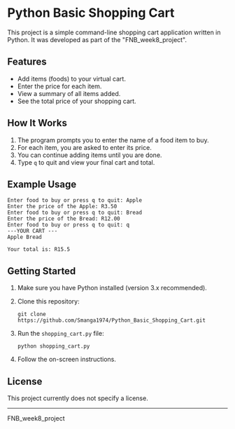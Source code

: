 # Python Basic Shopping Cart

This project is a simple command-line shopping cart application written in Python. It was developed as part of the "FNB_week8_project".

## Features

- Add items (foods) to your virtual cart.
- Enter the price for each item.
- View a summary of all items added.
- See the total price of your shopping cart.

## How It Works

1. The program prompts you to enter the name of a food item to buy.  
2. For each item, you are asked to enter its price.
3. You can continue adding items until you are done.
4. Type `q` to quit and view your final cart and total.

## Example Usage

```
Enter food to buy or press q to quit: Apple
Enter the price of the Apple: R3.50
Enter food to buy or press q to quit: Bread
Enter the price of the Bread: R12.00
Enter food to buy or press q to quit: q
---YOUR CART ---
Apple Bread 

Your total is: R15.5
```

## Getting Started

1. Make sure you have Python installed (version 3.x recommended).
2. Clone this repository:

    ```
    git clone https://github.com/Smanga1974/Python_Basic_Shopping_Cart.git
    ```

3. Run the `shopping_cart.py` file:

    ```
    python shopping_cart.py
    ```

4. Follow the on-screen instructions.

## License

This project currently does not specify a license.

---
FNB_week8_project
